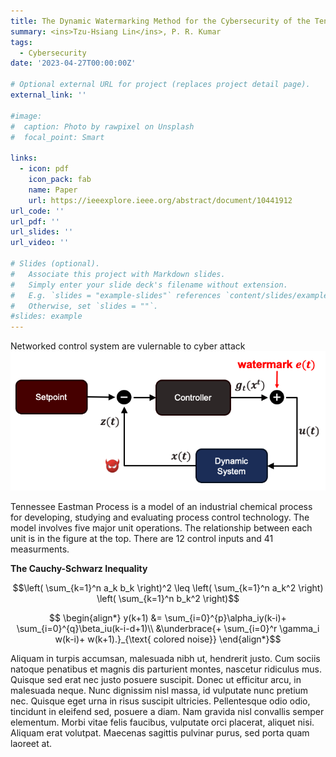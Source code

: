 ```yaml
---
title: The Dynamic Watermarking Method for the Cybersecurity of the Tennessee Eastman Process Control System
summary: <ins>Tzu-Hsiang Lin</ins>, P. R. Kumar
tags:
  - Cybersecurity
date: '2023-04-27T00:00:00Z'

# Optional external URL for project (replaces project detail page).
external_link: ''

#image:
#  caption: Photo by rawpixel on Unsplash
#  focal_point: Smart

links:
  - icon: pdf
    icon_pack: fab
    name: Paper
    url: https://ieeexplore.ieee.org/abstract/document/10441912
url_code: ''
url_pdf: ''
url_slides: ''
url_video: ''

# Slides (optional).
#   Associate this project with Markdown slides.
#   Simply enter your slide deck's filename without extension.
#   E.g. `slides = "example-slides"` references `content/slides/example-slides.md`.
#   Otherwise, set `slides = ""`.
#slides: example
---
```


Networked control system are vulernable to cyber attack
![loop](dw1.png)


Tennessee Eastman Process is a model of an industrial chemical process for developing, studying and evaluating process control technology. The model involves five major unit operations. The relationship between each unit is in the figure at the top. There are 12 control inputs and 41 measurments. 


**The Cauchy-Schwarz Inequality**

$$\left( \sum_{k=1}^n a_k b_k \right)^2 \leq \left( \sum_{k=1}^n a_k^2 \right) \left( \sum_{k=1}^n b_k^2 \right)$$

$$ \begin{align*}
    y(k+1) &= \sum_{i=0}^{p}\alpha_iy(k-i)+ \sum_{i=0}^{q}\beta_iu(k-i-d+1)\\
    &\underbrace{+ \sum_{i=0}^r \gamma_i w(k-i)+ w(k+1).}_{\text{ colored noise}}
\end{align*}$$

Aliquam in turpis accumsan, malesuada nibh ut, hendrerit justo. Cum sociis natoque penatibus et magnis dis parturient montes, nascetur ridiculus mus. Quisque sed erat nec justo posuere suscipit. Donec ut efficitur arcu, in malesuada neque. Nunc dignissim nisl massa, id vulputate nunc pretium nec. Quisque eget urna in risus suscipit ultricies. Pellentesque odio odio, tincidunt in eleifend sed, posuere a diam. Nam gravida nisl convallis semper elementum. Morbi vitae felis faucibus, vulputate orci placerat, aliquet nisi. Aliquam erat volutpat. Maecenas sagittis pulvinar purus, sed porta quam laoreet at.
